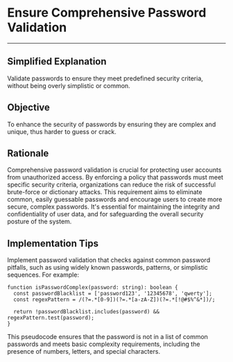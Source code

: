 # Ensure Comprehensive Password Validation

---

## Simplified Explanation

Validate passwords to ensure they meet predefined security criteria, without being overly simplistic or common.

## Objective

To enhance the security of passwords by ensuring they are complex and unique, thus harder to guess or crack.

## Rationale

Comprehensive password validation is crucial for protecting user accounts from unauthorized access. By enforcing a policy that passwords must meet specific security criteria, organizations can reduce the risk of successful brute-force or dictionary attacks. This requirement aims to eliminate common, easily guessable passwords and encourage users to create more secure, complex passwords. It's essential for maintaining the integrity and confidentiality of user data, and for safeguarding the overall security posture of the system.

## Implementation Tips

Implement password validation that checks against common password pitfalls, such as using widely known passwords, patterns, or simplistic sequences. For example:

```plaintext
function isPasswordComplex(password: string): boolean {
  const passwordBlacklist = ['password123', '12345678', 'qwerty'];
  const regexPattern = /(?=.*[0-9])(?=.*[a-zA-Z])(?=.*[!@#$%^&*])/;
  
  return !passwordBlacklist.includes(password) && regexPattern.test(password);
}
```

This pseudocode ensures that the password is not in a list of common passwords and meets basic complexity requirements, including the presence of numbers, letters, and special characters.
